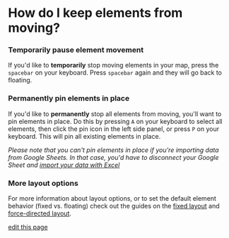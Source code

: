 # How do I keep elements from moving?

### Temporarily pause element movement

If you'd like to **temporarily** stop moving elements in your map, press the `spacebar` on your keyboard. Press `spacebar` again and they will go back to floating.

### Permanently pin elements in place

If you'd like to **permanently** stop all elements from moving, you'll want to pin elements in place. Do this by pressing `A` on your keyboard to select all elements, then click the pin icon in the left side panel, or press `P` on your keyboard. This will pin all existing elements in place.

_Please note that you can't pin elements in place if you're importing data from Google Sheets. In that case, you'd have to disconnect your Google Sheet and [import your data with Excel](https://docs.kumu.io/guides/import.html#import-from-excel-or-csv)_

### More layout options

For more information about layout options, or to set the default element behavior (fixed vs. floating) check out the guides on the [fixed layout](/guides/layouts/fixed.md) and [force-directed layout](/guides/layouts/force-directed.md).

<span class="edit-link"><a href="https://github.com/kumu/docs/blob/master/faq/how-do-keep-elements-from-moving.md" target="_blank"><i class="fa fa-github"></i> edit this page</a></span>
